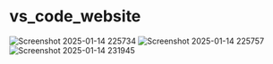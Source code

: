 # vs_code_website
![Screenshot 2025-01-14 225734](https://github.com/user-attachments/assets/357ac2bb-f638-4ba7-b953-c613fbdfba53)
![Screenshot 2025-01-14 225757](https://github.com/user-attachments/assets/0c075752-be19-4c8b-a1e7-ffc3afcf2442)
![Screenshot 2025-01-14 231945](https://github.com/user-attachments/assets/2925d4c4-8731-41b4-84f4-e6c03462c98e)
